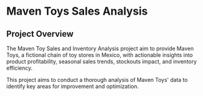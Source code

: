 # Maven Toys Sales Analysis

## Project Overview
The Maven Toy Sales and Inventory Analysis project aim to provide Maven Toys, a fictional chain of toy stores in Mexico, with actionable insights into product profitability, seasonal sales trends, stockouts impact, and inventory efficiency.

This project aims to conduct a thorough analysis of Maven Toys' data to identify key areas for improvement and optimization.
